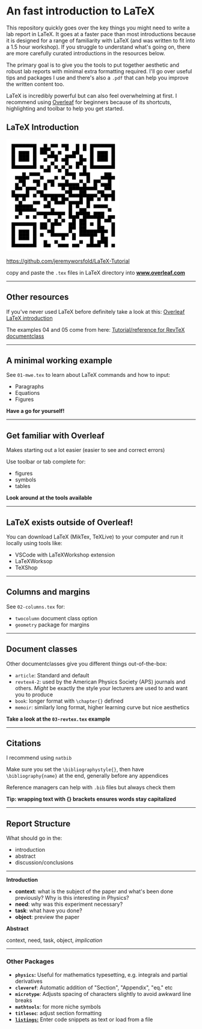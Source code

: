 # An fast introduction to LaTeX

This repository quickly goes over the key things you might need to write a lab report in LaTeX.
It goes at a faster pace than most introductions because it is designed for a range of familiarity with LaTeX (and was written to fit into a 1.5 hour workshop). If you struggle to understand what's going on, there are more carefully curated introductions in the resources below.

The primary goal is to give you the tools to put together aesthetic and robust lab reports with minimal extra formatting required. I'll go over useful tips and packages I use and there's also a `.pdf` that can help you improve the written content too.

LaTeX is incredibly powerful but can also feel overwhelming at first. I recommend using [Overleaf](https://www.overleaf.com) for beginners because of its shortcuts, highlighting and toolbar to help you get started.

## LaTeX Introduction

<img src="qr-link.png" width="300"/>

https://github.com/jeremyworsfold/LaTeX-Tutorial

copy and paste the `.tex` files in LaTeX directory into **www.overleaf.com**

---

## Other resources

If you've never used LaTeX before definitely take a look at this: 
[Overleaf LaTeX introduction](https://www.overleaf.com/learn/latex/Learn_LaTeX_in_30_minutes)

The examples 04 and 05 come from here:
[Tutorial/reference for RevTeX documentclass](https://www.overleaf.com/latex/templates/revtex-4-dot-2-template-and-sample/yydsrzvrqrzs)

---

## A minimal working example

See `01-mwe.tex` to learn about LaTeX commands and how to input:
- Paragraphs
- Equations
- Figures


**Have a go for yourself!**

---

## Get familiar with Overleaf

Makes starting out a lot easier (easier to see and correct errors)

Use toolbar or tab complete for:
- figures
- symbols
- tables

**Look around at the tools available**

---

## LaTeX exists outside of Overleaf!

You can download LaTeX (MikTex, TeXLive) to your computer and run it locally using tools like:
- VSCode with LaTeXWorkshop extension
- LaTeXWorksop
- TeXShop

---


## Columns and margins

See `02-columns.tex` for:
- `twocolumn` document class option
- `geometry` package for margins

---

## Document classes

Other documentclasses give you different things out-of-the-box:
- `article`: Standard and default
- `revtex4-2`: used by the American Physics Society (APS) journals and others. *Might* be exactly the style your lecturers are used to and want you to produce
- `book`: longer format with `\chapter{}` defined
- `memoir`: similarly long format, higher learning curve but nice aesthetics

**Take a look at the `03-revtex.tex` example**

---

## Citations

I recommend using `natbib`

Make sure you set the `\bibliographystyle{}`, then have `\bibliography{name}` at the end, generally before any appendices

Reference managers can help with `.bib` files but always check them

**Tip: wrapping text with {} brackets ensures words stay capitalized**

---

## Report Structure

What should go in the:
- introduction
- abstract
- discussion/conclusions

---

**Introduction**
- **context**: what is the subject of the paper and what's been done previously? Why is this interesting in Physics?
- **need**: why was this experiment necessary?
- **task**: what have you done?
- **object**: preview the paper

**Abstract**

context, need, task, object, *implication*


---

### Other Packages

- **`physics`:** Useful for mathematics typesetting, e.g. integrals and partial derivatives
- **`cleveref`**: Automatic addition of "Section", "Appendix", "eq." etc
- **`microtype`**: Adjusts spacing of characters slightly to avoid awkward line breaks
- **`mathtools`**: for more niche symbols
- **`titlesec`**: adjust section formatting
- [**`listings`:**](https://www.overleaf.com/learn/latex/Code_listing) Enter code snippets as text or load from a file

